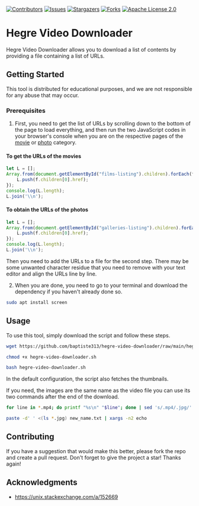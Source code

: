 [![Contributors](https://img.shields.io/github/contributors/baptiste313/hegre-video-downloader.svg?style=for-the-badge)](https://github.com/baptiste313/hegre-video-downloader/graphs/contributors) [![Issues](https://img.shields.io/github/issues/baptiste313/hegre-video-downloader.svg?style=for-the-badge)](https://github.com/baptiste313/hegre-video-downloader/issues) [![Stargazers](https://img.shields.io/github/stars/baptiste313/hegre-video-downloader.svg?style=for-the-badge)](https://github.com/baptiste313/hegre-video-downloader/stargazers) [![Forks](https://img.shields.io/github/forks/baptiste313/hegre-video-downloader.svg?style=for-the-badge)](https://github.com/baptiste313/hegre-video-downloader/network/members) [![Apache License 2.0](https://img.shields.io/github/license/baptiste313/hegre-video-downloader.svg?style=for-the-badge)](https://github.com/baptiste313/hegre-video-downloader/blob/master/LICENSE)

# Hegre Video Downloader
   
Hegre Video Downloader allows you to download a list of contents by providing a file containing a list of URLs.

## Getting Started

This tool is distributed for educational purposes, and we are not responsible for any abuse that may occur.

### Prerequisites

1. First, you need to get the list of URLs by scrolling down to the bottom of the page to load everything, and then run the two JavaScript codes in your browser's console when you are on the respective pages of the [movie](https://www.hegre.com/movies) or [photo](https://www.hegre.com/photos) category.

#### To get the URLs of the movies

```js
let L = [];
Array.from(document.getElementById("films-listing").children).forEach(f => {
	L.push(f.children[0].href);
});
console.log(L.length);
L.join('\\n');
```

#### To obtain the URLs of the photos

```js
let L = [];
Array.from(document.getElementById("galleries-listing").children).forEach(f => {
	L.push(f.children[0].href);
});
console.log(L.length);
L.join('\\n');
```

Then you need to add the URLs to a file for the second step. There may be some unwanted character residue that you need to remove with your text editor and align the URLs line by line.

2. When you are done, you need to go to your terminal and download the dependency if you haven't already done so.

```bash
sudo apt install screen
```

## Usage

To use this tool, simply download the script and follow these steps.

```bash
wget https://github.com/baptiste313/hegre-video-downloader/raw/main/hegre-video-downloader.sh
```

```bash
chmod +x hegre-video-downloader.sh
```

```bash
bash hegre-video-downloader.sh
```

In the default configuration, the script also fetches the thumbnails.

If you need, the images are the same name as the video file you can use its two commands after the end of the download.

```bash
for line in *.mp4; do printf "%s\n" "$line"; done | sed 's/.mp4/.jpg/' > new_name.txt
```

```bash
paste -d' ' <(ls *.jpg) new_name.txt | xargs -n2 echo
```

## Contributing

If you have a suggestion that would make this better, please fork the repo and create a pull request. Don't forget to give the project a star! Thanks again!

## Acknowledgments

- <https://unix.stackexchange.com/a/152669>
